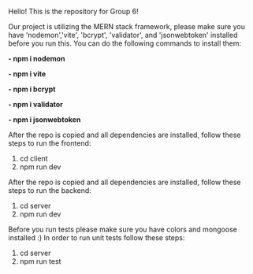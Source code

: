 Hello! This is the repository for Group 6!

Our project is utilizing the MERN stack framework, please make sure you have 'nodemon','vite', 'bcrypt', 'validator', and 'jsonwebtoken' installed before you run this. You can do the following commands to install them: 

   **- npm i nodemon**
   
   **- npm i vite**
   
   **- npm i bcrypt**
   
   **- npm i validator**
   
   **- npm i jsonwebtoken**

After the repo is copied and all dependencies are installed, follow these steps to run the frontend:
1. cd client
2. npm run dev


After the repo is copied and all dependencies are installed, follow these steps to run the backend:
1. cd server
2. npm run dev

Before you run tests please make sure you have colors and mongoose installed :) 
In order to run unit tests follow these steps:
1. cd server
2. npm run test
   
